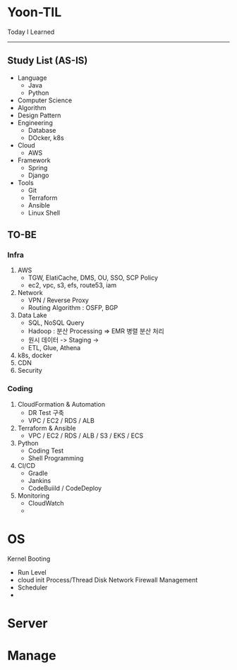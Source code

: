 # Yoon-TIL
Today I Learned

---
## Study List (AS-IS)
* Language
	* Java
	* Python
* Computer Science
* Algorithm
* Design Pattern
* Engineering
	* Database
	* DOcker, k8s
* Cloud
	* AWS
* Framework
	* Spring
	* Django
* Tools
	* Git
	* Terraform
	* Ansible
	* Linux Shell

## TO-BE
### Infra
1. AWS
	* TGW, ElatiCache, DMS, OU, SSO, SCP Policy
	* ec2, vpc, s3, efs, route53, iam
2. Network
	* VPN / Reverse Proxy
	* Routing Algorithm : OSFP, BGP
3. Data Lake
	* SQL, NoSQL Query
	* Hadoop : 분산 Processing => EMR 병렬 분산 처리
	* 원시 데이터 -> Staging -> 
	* ETL, Glue, Athena
4. k8s, docker
5. CDN
6. Security


### Coding
1. CloudFormation & Automation
	* DR Test 구축
	* VPC / EC2 / RDS / ALB
2. Terraform & Ansible
	* VPC / EC2 / RDS / ALB / S3 / EKS / ECS
3. Python
	* Coding Test
	* Shell Programming
4. CI/CD
	* Gradle
	* Jankins
	* CodeBuiild / CodeDeploy
5. Monitoring
	* CloudWatch
	* 



# OS



Kernel
Booting
- Run Level
- cloud init
Process/Thread
Disk
Network
Firewall
Management
- Scheduler
- 


# Server





# Manage




